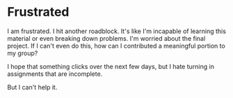 # Frustrated
I am frustrated. I hit another roadblock. It's like I'm incapable of learning this material or even breaking down problems. I'm worried about the final project. If I can't even do this, how can I contributed a meaningful portion to my group?

I hope that something clicks over the next few days, but I hate turning in assignments that are incomplete.

But I can't help it. 
